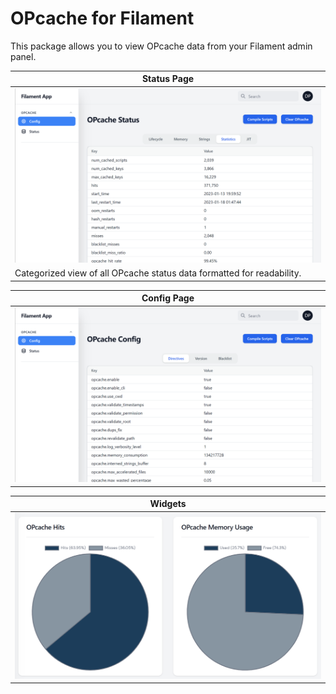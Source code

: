 # OPcache for Filament
This package allows you to view OPcache data from your Filament admin panel.

| Status Page |
|---|
| ![Status Page](/screenshots/Status.png) |
| Categorized view of all OPcache status data formatted for readability. |

| Config Page |
|---|
| ![Config Page](/screenshots/Config.png) |

| Widgets |
|---|
| ![Widgets](/screenshots/Widgets.png) |
